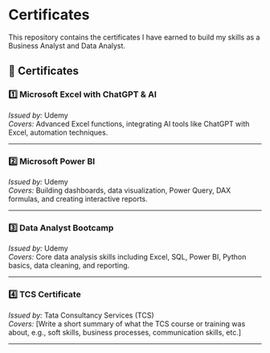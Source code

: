 # Certificates
This repository contains the certificates I have earned to build my skills as a Business Analyst and Data Analyst.

## 📜 Certificates

### 1️⃣ Microsoft Excel with ChatGPT & AI  
*Issued by:* Udemy  
*Covers:* Advanced Excel functions, integrating AI tools like ChatGPT with Excel, automation techniques.

---

### 2️⃣ Microsoft Power BI  
*Issued by:* Udemy  
*Covers:* Building dashboards, data visualization, Power Query, DAX formulas, and creating interactive reports.

---

### 3️⃣ Data Analyst Bootcamp  
*Issued by:* Udemy  
*Covers:* Core data analysis skills including Excel, SQL, Power BI, Python basics, data cleaning, and reporting.

---

### 4️⃣ TCS Certificate  
*Issued by:* Tata Consultancy Services (TCS)  
*Covers:* [Write a short summary of what the TCS course or training was about, e.g., soft skills, business processes, communication skills, etc.]

---

